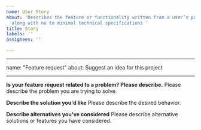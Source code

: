 ```yaml
---
name: User Story
about: 'Describes the feature or functionality written from a user’s point of view
  along with no to minimal technical specifications '
title: Story
labels: ''
assignees: ''

---
```


---
name: "Feature request"
about: Suggest an idea for this project

---

<!--
Thank you for suggesting an idea to make Dotfiles better.

Please fill in as much of the template below as you're able.
-->

**Is your feature request related to a problem? Please describe.**
Please describe the problem you are trying to solve.

**Describe the solution you'd like**
Please describe the desired behavior.

**Describe alternatives you've considered**
Please describe alternative solutions or features you have considered.
